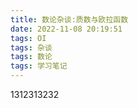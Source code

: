 ```yaml
---
title: 数论杂谈:质数与欧拉函数
date: 2022-11-08 20:19:51
tags: OI   
tags: 杂谈
tags: 数论
tags: 学习笔记
---
```

1312313232